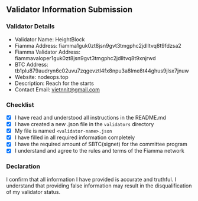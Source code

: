    ## Validator Information Submission

   ### Validator Details
   - Validator Name: HeightBlock
   - Fiamma Address: fiamma1guk0zt8jsn9gvt3tmgphc2jdlltvq8t9fdzsa2
   - Fiamma Validator Address: fiammavaloper1guk0zt8jsn9gvt3tmgphc2jdlltvq8t9xnjrwd
   - BTC Address: tb1plu879audryn6c02uvu7zqgevztl4fx8npu3a8lme8t44ghus9jlsx7jnuw
   - Website: nodeops.top
   - Description: Reach for the starts
   - Contact Email: vietnnit@gmail.com

   ### Checklist
   - [x] I have read and understood all instructions in the README.md
   - [x] I have created a new .json file in the `validators` directory
   - [x] My file is named `<validator-name>.json`
   - [x] I have filled in all required information completely
   - [x] I have the required amount of SBTC(signet) for the committee program
   - [x] I understand and agree to the rules and terms of the Fiamma network

   ### Declaration
   I confirm that all information I have provided is accurate and truthful. I understand that providing false information may result in the disqualification of my validator status.
